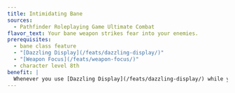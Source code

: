 ```yaml
---
title: Intimidating Bane
sources:
  - Pathfinder Roleplaying Game Ultimate Combat
flavor_text: Your bane weapon strikes fear into your enemies.
prerequisites:
  - bane class feature
  - "[Dazzling Display](/feats/dazzling-display/)"
  - "[Weapon Focus](/feats/weapon-focus/)"
  - character level 8th
benefit: |
  Whenever you use [Dazzling Display](/feats/dazzling-display/) while your bane feature is active, you gain a +2 bonus on the [Intimidate](/skills/intimidate/) check that [Dazzling Display](/feats/dazzling-display/) allows against creatures of the type your bane weapon currently affects. Such creatures remain shaken while your bane feature is still active and effective against their creature type.
---
```


